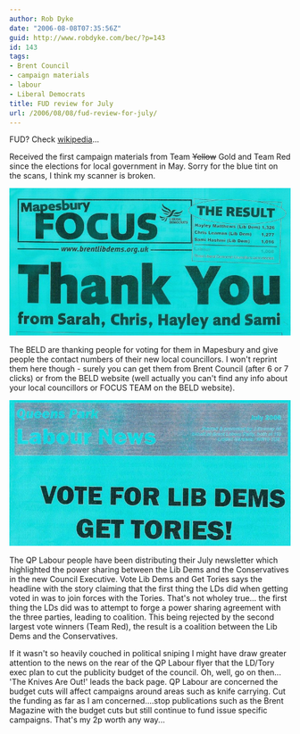 ```yaml
---
author: Rob Dyke
date: "2006-08-08T07:35:56Z"
guid: http://www.robdyke.com/bec/?p=143
id: 143
tags:
- Brent Council
- campaign materials
- labour
- Liberal Democrats
title: FUD review for July
url: /2006/08/08/fud-review-for-july/
---
```

FUD? Check [wikipedia](http://en.wikipedia.org/wiki/Fud#Non-computer_uses "Definition: FUD - Non-computer uses")...

Received the first campaign materials from Team <strike>Yellow</strike> Gold and Team Red since the elections for local government in May. Sorry for the blue tint on the scans, I think my scanner is broken.
  
<a title="BELD Thanks for voting for us." class="imagelink" rel="attachment" id="p141" href="http://www.robdyke.com/bec/?attachment_id=141"><img alt="BELD Thanks for voting for us." id="image141" src="/pubfiles/2006/08/scan0003.jpg" /></a>

The BELD are thanking people for voting for them in Mapesbury and give people the contact numbers of their new local councillors. I won't reprint them here though - surely you can get them from Brent Council (after 6 or 7 clicks) or from the BELD website (well actually you can't find any info about your local councillors or FOCUS TEAM on the BELD website).
  
<a title="QP Labour - Vote Yellow Get Blue " class="imagelink" rel="attachment" id="p142" href="http://www.robdyke.com/bec/?attachment_id=142"><img alt="QP Labour - Vote Yellow Get Blue " id="image142" src="/pubfiles/2006/08/scan0001.jpg" /></a>

The QP Labour people have been distributing their July newsletter which highlighted the power sharing between the Lib Dems and the Conservatives in the new Council Executive. Vote Lib Dems and Get Tories says the headline with the story claiming that the first thing the LDs did when getting voted in was to join forces with the Tories. That's not wholey true... the first thing the LDs did was to attempt to forge a power sharing agreement with the three parties, leading to coalition. This being rejected by the second largest vote winners (Team Red), the result is a coalition between the Lib Dems and the Conservatives.
  
If it wasn't so heavily couched in political sniping I might have draw greater attention to the news on the rear of the QP Labour flyer that the LD/Tory exec plan to cut the publicity budget of the council. Oh, well, go on then... 'The Knives Are Out!' leads the back page. QP Labour are concerned the budget cuts will affect campaigns around areas such as knife carrying. Cut the funding as far as I am concerned....stop publications such as the Brent Magazine with the budget cuts but still continue to fund issue specific campaigns. That's my 2p worth any way...